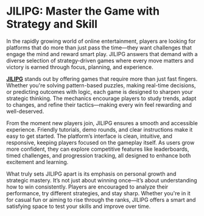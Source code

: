 # JILIPG: Master the Game with Strategy and Skill

In the rapidly growing world of online entertainment, players are looking for platforms that do more than just pass the time—they want challenges that engage the mind and reward smart play. JILIPG answers that demand with a diverse selection of strategy-driven games where every move matters and victory is earned through focus, planning, and experience.

**[JILIPG](https://jilipg-ph.com)** stands out by offering games that require more than just fast fingers. Whether you're solving pattern-based puzzles, making real-time decisions, or predicting outcomes with logic, each game is designed to sharpen your strategic thinking. The mechanics encourage players to study trends, adapt to changes, and refine their tactics—making every win feel rewarding and well-deserved.

From the moment new players join, JILIPG ensures a smooth and accessible experience. Friendly tutorials, demo rounds, and clear instructions make it easy to get started. The platform’s interface is clean, intuitive, and responsive, keeping players focused on the gameplay itself. As users grow more confident, they can explore competitive features like leaderboards, timed challenges, and progression tracking, all designed to enhance both excitement and learning.

What truly sets JILIPG apart is its emphasis on personal growth and strategic mastery. It’s not just about winning once—it’s about understanding how to win consistently. Players are encouraged to analyze their performance, try different strategies, and stay sharp. Whether you're in it for casual fun or aiming to rise through the ranks, JILIPG offers a smart and satisfying space to test your skills and improve over time.